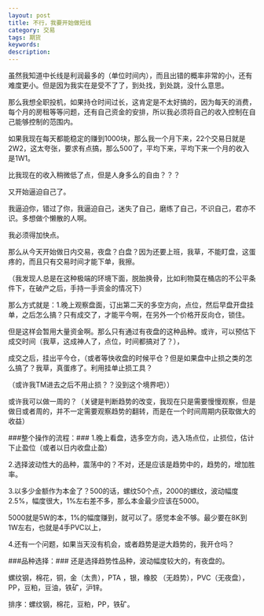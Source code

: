 ```yaml
---
layout: post
title: 不行，我要开始做短线
category: 交易
tags: 期货
keywords: 
description: 
---
```




虽然我知道中长线是利润最多的（单位时间内），而且出错的概率非常的小，还有难度更小。但是因为我实在是受不了了，到处找，到处跳，没什么意思。

那么我想全职投机，如果持仓时间过长，这肯定是不太好搞的，因为每天的消费，每个月的房租等等问题，还有自己资金的安排，所以我必须将自己的收入控制在自己能够控制的范围内。

如果我现在每天都能稳定的赚到1000块，那么我一个月下来，22个交易日就是2W2，这太夸张，要求有点搞，那么500了，平均下来，平均下来一个月的收入是1W1。

比我现在的收入稍微低了点，但是人身多么的自由？？？

又开始逼迫自己了。

我逼迫你，错过了你，我逼迫自己，迷失了自己，磨练了自己，不识自己，君亦不识。多想做个懒散的人啊。

我必须得加快点。

那么从今天开始做日内交易，夜盘？白盘？因为还要上班，我草，不能盯盘，这蛋疼的，而且只有交易时间才能下单，我擦。

（我发现人总是在这种极端的环境下面，脱胎换骨，比如利物莫在桶店的不公平条件下，在破产之后，手持一手资金的情况下）

那么方式就是：1.晚上观察盘面，订出第二天的多空方向，点位，然后早盘开盘挂单，之后怎么搞？只有成交了，才能平今啊，在另外一个价格开反向仓，锁住。

但是这样会暂用大量资金啊。那么只有通过有夜盘的这种品种。或许，可以预估下成交时间（我草，这成神人了，点位，时间都搞对了？），

成交之后，挂出平今仓，（或者等快收盘的时候平仓？但是如果盘中止损之类的怎么搞了？我草，真蛋疼了。利用挂单止损工具？

（或许我TM进去之后不用止损？？没到这个境界吧））

或许我可以做一周的？（关键是判断趋势的改变，我现在只是需要慢慢观察，但是做日或者周的，并不一定需要观察趋势的翻转，而是在一个时间周期内获取做大的收益）

###整个操作的流程：###
1.晚上看盘，选多空方向，选入场点位，止损位，估计下止盈位（或者以日内收盘止盈）

2.选择波动性大的品种，震荡中的？不对，还是应该是趋势中的，趋势的，增加胜率。

3.以多少金额作为本金了？500的话，螺纹50个点，2000的螺纹，波动幅度2.5%，幅度很大，1%左右差不多，那么本金最少应该在5000。

5000就是5W的本，1%的幅度赚到，就可以了。感觉本金不够。最少要在8K到1W左右，也就是4手PVC以上，

4.还有一个问题，如果当天没有机会，或者趋势是逆大趋势的，我开仓吗？




###品种选择：###
还是选择趋势性品种，波动幅度较大的，有夜盘的。

螺纹钢，棉花，铜，金（太贵），PTA ，银，橡胶 （无趋势），PVC（无夜盘），PP，豆粕，豆油，铁矿，沪锌。

排序：螺纹钢，棉花，豆粕，PP，铁矿。






















